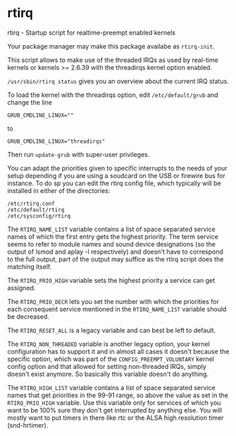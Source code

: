 # rtirq
rtirq - Startup script for realtime-preempt enabled kernels

Your package manager may make this package availabe as `rtirq-init`.

This script allows to make use of the threaded IRQs as used by real-time kernels or kernels >= 2.6.39 with the threadirqs kernel option enabled.

`/usr/sbin/rtirq status` gives you an overview about the current IRQ status.

To load the kernel with the threadirqs option, edit `/etc/default/grub` and change the line
```
GRUB_CMDLINE_LINUX=""
```
to
```
GRUB_CMDLINE_LINUX="threadirqs"
```
Then run `update-grub` with super-user privileges.

You can adapt the priorities given to specific interrupts to the needs of your setup depending if you are using a soudcard on the USB or firewire bus for instance. To do sp you can edit the rtirq config file, which typically will be installed in either of the directories:

```
/etc/rtirq.conf
/etc/default/rtirq
/etc/sysconfig/rtirq
```

The `RTIRQ_NAME_LIST` variable contains a list of space separated service names of which the first entry gets the highest priority. The term service seems to refer to module names and sound device designations (so the output of lsmod and aplay -l respectively) and doesn't have to correspond to the full output, part of the output may suffice as the rtirq script does the matching itself.

The `RTIRQ_PRIO_HIGH` variable sets the highest priority a service can get assigned.

The `RTIRQ_PRIO_DECR` lets you set the number with which the priorities for each consequent service mentioned in the `RTIRQ_NAME_LIST` variable should be decreased.

The `RTIRQ_RESET_ALL` is a legacy variable and can best be left to default.

The `RTIRQ_NON_THREADED` variable is another legacy option, your kernel configuration has to support it and in almost all cases it doesn't because the specific option, which was part of the `CONFIG_PREEMPT_VOLUNTARY` kernel config option and that allowed for setting non-threaded IRQs, simply doesn't exist anymore. So basically this variable doesn't do anything.

The `RTIRQ_HIGH_LIST` variable contains a list of space separated service names that get priorities in the 99-91 range, so above the value as set in the `RTIRQ_PRIO_HIGH` variable. Use this variable only for services of which you want to be 100% sure they don't get interrupted by anything else. You will mostly want to put timers in there like rtc or the ALSA high resolution timer (snd-hrtimer). 
